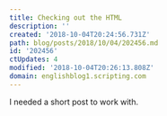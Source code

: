 ```yaml
---
title: Checking out the HTML
description: ''
created: '2018-10-04T20:24:56.731Z'
path: blog/posts/2018/10/04/202456.md
id: '202456'
ctUpdates: 4
modified: '2018-10-04T20:26:13.808Z'
domain: englishblog1.scripting.com
---
```

I needed a short post to work with.